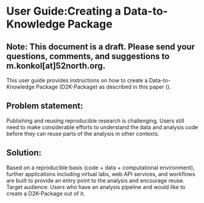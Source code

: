 # User Guide:Creating a Data-to-Knowledge Package

## Note: This document is a draft. Please send your questions, comments, and suggestions to m.konkol[at]52north.org.
This user guide provides instructions on how to create a Data-to-Knowledge Package (D2K-Package) as described in this paper (<INSERT LINK>).
## Problem statement:
Publishing and reusing reproducible research is challenging. Users still need to make considerable efforts to understand the data and analysis code before they can reuse parts of the analysis in other contexts.
## Solution:
Based on a reproducible basis (code + data + computational environment), further applications including virtual labs, web API services, and workflows are built to provide an entry point to the analysis and encourage reuse.
Target audience:
Users who have an analysis pipeline and would like to create a D2K-Package out of it.
